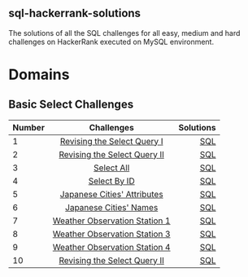 ## sql-hackerrank-solutions
The solutions of all the SQL challenges for all easy, medium and hard challenges on HackerRank executed on MySQL environment. 

# Domains
## Basic Select Challenges

| Number        | Challenges    | Solutions |
| ------------- |:-------------:| -----:|
| 1    | [Revising the Select Query I](https://www.hackerrank.com/challenges/revising-the-select-query/problem) |[SQL](https://github.com/Mahimajain25/sql-hackerrank-solutions/blob/main/Basic%20Select/Revising%20the%20Select%20Query%20I.sql) |
| 2    | [Revising the Select Query II](https://www.hackerrank.com/challenges/revising-the-select-query-2/problem)     |[SQL](https://github.com/Mahimajain25/sql-hackerrank-solutions/blob/main/Basic%20Select/Revising%20the%20Select%20Query%20II.sql)|
| 3    | [Select All](https://www.hackerrank.com/challenges/select-all-sql/problem?isFullScreen=true) | [SQL](https://github.com/Mahimajain25/sql-hackerrank-solutions/blob/main/Basic%20Select/Select%20All.sql) |
| 4    | [Select By ID](https://www.hackerrank.com/challenges/select-by-id/problem?isFullScreen=true)     | [SQL](https://github.com/Mahimajain25/sql-hackerrank-solutions/blob/main/Basic%20Select/Select%20By%20ID.sql)|
| 5    | [Japanese Cities' Attributes](https://www.hackerrank.com/challenges/japanese-cities-attributes/problem?isFullScreen=true) | [SQL](https://github.com/Mahimajain25/sql-hackerrank-solutions/blob/main/Basic%20Select/Japanese%20Cities'%20Attributes.sql) |
| 6    | [Japanese Cities' Names](https://www.hackerrank.com/challenges/japanese-cities-name/problem?isFullScreen=true)     | [SQL](https://github.com/Mahimajain25/sql-hackerrank-solutions/blob/main/Basic%20Select/Japanese%20Cities'%20Names.sql)|
| 7    | [Weather Observation Station 1](https://www.hackerrank.com/challenges/weather-observation-station-1/problem?isFullScreen=true) | [SQL](https://github.com/Mahimajain25/sql-hackerrank-solutions/blob/main/Basic%20Select/Weather%20Observation%20Station%201.sql) |
| 8    | [Weather Observation Station 3](https://www.hackerrank.com/challenges/weather-observation-station-3/problem?isFullScreen=true)     | [SQL](https://github.com/Mahimajain25/sql-hackerrank-solutions/blob/main/Basic%20Select/Weather%20Observation%20Station%203.sql)|
| 9    | [Weather Observation Station 4](https://www.hackerrank.com/challenges/weather-observation-station-4/problem?isFullScreen=true) | [SQL](https://github.com/Mahimajain25/sql-hackerrank-solutions/blob/main/Basic%20Select/Weather%20Observation%20Station%204.sql) |
| 10    | [Revising the Select Query II](https://www.hackerrank.com/challenges/weather-observation-station-5/problem?isFullScreen=true)     | [SQL](https://github.com/Mahimajain25/sql-hackerrank-solutions/blob/main/Basic%20Select/Weather%20Observation%20Station%205.sql)|
